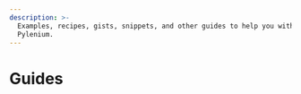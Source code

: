 ```yaml
---
description: >-
  Examples, recipes, gists, snippets, and other guides to help you with
  Pylenium.
---
```


# Guides

